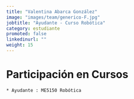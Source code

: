 ```yaml
---
title: "Valentina Abarca González"
image: "images/team/generico-F.jpg"
jobtitle: "Ayudante - Curso Robótica"
category: estudiante
promoted: false
linkedinurl: ""
weight: 15
---
```


<!--more-->

# Participación en Cursos

    * Ayudante : ME5150 Robótica